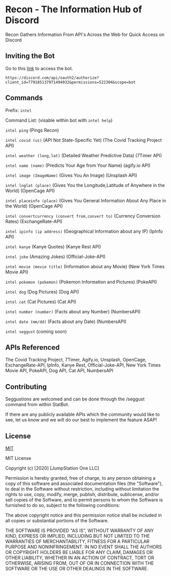 # Recon - The Information Hub of Discord

Recon Gathers Information From API's Across the Web for Quick Access on Discord

## Inviting the Bot

Go to this [link](https://discord.com/api/oauth2/authorize?client_id=779185137971494932&permissions=522304&scope=bot) to access the bot.

```
https://discord.com/api/oauth2/authorize?client_id=779185137971494932&permissions=522304&scope=bot
```

## Commands

Prefix: `intel`

Command List: (visable within bot with  `intel help`)

`intel ping` (Pings Recon)

`intel covid (us)` (API Not State-Specific Yet) (The Covid Tracking Project API)

`intel weather (long,lat)` (Detailed Weather Predictive Data) (7Timer API)

`intel name (name)` (Predicts Your Age from Your Name) (agify.io API)

`intel image (ImageName)` (Gives You An Image) (Unsplash API)

`intel lnglat (place)` (Gives You the Longitude,Latitude of Anywhere in the World) (OpenCage API)

`intel placeinfo (place)` (Gives You General Information About Any Place in the World) (OpenCage API)

`intel convertcurrency (convert from,convert to)` (Currency Conversion Rates) (ExchangeRate-API)

`intel ipinfo (ip address)` (Geographical Information about any IP) (IpInfo API)

`intel kanye` (Kanye Quotes) (Kanye Rest API)

`intel joke` (Amazing Jokes) (Official-Joke-API)

`intel movie (movie title)` (Information about any Movie) (New York Times Movie API)

`intel pokemon (pokemon)` (Pokemon Information and Pictures) (PokeAPI)

`intel dog` (Dog Pictures) (Dog API)

`intel cat` (Cat Pictures) (Cat API)

`intel number (number)` (Facts about any Number) (NumbersAPI)

`intel date (mm/dd)` (Facts about any Date) (NumbersAPI)

`intel seggust` (coming soon)


## APIs Referenced
The Covid Tracking Project, 7Timer, Agify.io, Unsplash, OpenCage, ExchangeRate-API, IpInfo, Kanye Rest, Official-Joke-API, New York Times Movie API, PokeAPI, Dog API, Cat API, NumbersAPI

## Contributing
Seggustions are welcomed and can be done through the /seggust command from within StatBot.

If there are any publicly available APIs which the community would like to see, let us know and we will do our best to implement the feature ASAP!

## License
[MIT](https://choosealicense.com/licenses/mit/)

MIT License

Copyright (c) [2020] [JumpStation One LLC]

Permission is hereby granted, free of charge, to any person obtaining a copy
of this software and associated documentation files (the "Software"), to deal
in the Software without restriction, including without limitation the rights
to use, copy, modify, merge, publish, distribute, sublicense, and/or sell
copies of the Software, and to permit persons to whom the Software is
furnished to do so, subject to the following conditions:

The above copyright notice and this permission notice shall be included in all
copies or substantial portions of the Software.

THE SOFTWARE IS PROVIDED "AS IS", WITHOUT WARRANTY OF ANY KIND, EXPRESS OR
IMPLIED, INCLUDING BUT NOT LIMITED TO THE WARRANTIES OF MERCHANTABILITY,
FITNESS FOR A PARTICULAR PURPOSE AND NONINFRINGEMENT. IN NO EVENT SHALL THE
AUTHORS OR COPYRIGHT HOLDERS BE LIABLE FOR ANY CLAIM, DAMAGES OR OTHER
LIABILITY, WHETHER IN AN ACTION OF CONTRACT, TORT OR OTHERWISE, ARISING FROM,
OUT OF OR IN CONNECTION WITH THE SOFTWARE OR THE USE OR OTHER DEALINGS IN THE
SOFTWARE.
